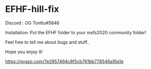 # EFHF-hill-fix
Discord : OG Tonttu#5846

Installation: 
Put the EFHF folder to your msfs2020 community folder!

Feel free to tell me about bugs and stuff..

Hope you enjoy it!

https://gyazo.com/7e2957494c8f5cb761bb778546a16a1e
